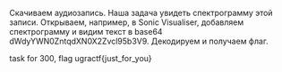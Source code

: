 Скачиваем аудиозапись. Наша задача увидеть спектрограмму этой записи. Открываем, например, в Sonic Visualiser, добавляем спектрограмму и видим текст в base64 dWdyYWN0ZntqdXN0X2Zvcl95b3V9. Декодируем и получаем флаг.

task for 300, flag ugractf{just_for_you}
